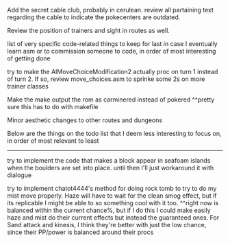 Add the secret cable club, probably in cerulean.
review all partaining text regarding the cable to indicate the pokecenters are outdated.

Review the position of trainers and sight in routes as well.

list of very specific code-related things to keep for last in case I eventually learn asm or to commission someone to code, in order of most interesting of getting done


try to make the AIMoveChoiceModification2 actually proc on turn 1 instead of turn 2. If so, review move_choices.asm to sprinke some 2s on more trainer classes


Make the make output the rom as carminered instead of pokered
^^pretty sure this has to do with makefile


Minor aesthetic changes to other routes and dungeons


Below are the things on the todo list that I deem less interesting to focus on, in order of most relevant to least
__________________________________________________________________________

try to implement the code that makes a block appear in seafoam islands when the boulders are set into place. 
until then I'll just workaround it with dialogue

try to implement chatot4444's method for doing rock tomb to try to do my mist move properly. Haze will have to wait for the clean smog effect, but if its replicable I might be able to so something cool with it too.
^^right now is balanced within the current chance%, but if I do this I could make easily haze and mist do their current effects but instead the guaranteed ones. For Sand attack and kinesis, I think they're better with just the low chance, since their PP/power is balanced around their procs


